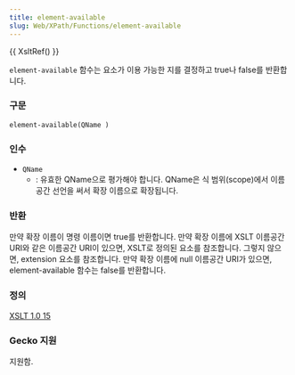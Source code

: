 ```yaml
---
title: element-available
slug: Web/XPath/Functions/element-available
---
```


{{ XsltRef() }}

`element-available` 함수는 요소가 이용 가능한 지를 결정하고 true나 false를 반환합니다.

### 구문

```
element-available(QName )
```

### 인수

- `QName`
  - : 유효한 QName으로 평가해야 합니다. QName은 식 범위(scope)에서 이름공간 선언을 써서 확장 이름으로 확장됩니다.

### 반환

만약 확장 이름이 명령 이름이면 true를 반환합니다. 만약 확장 이름에 XSLT 이름공간 URI와 같은 이름공간 URI이 있으면, XSLT로 정의된 요소를 참조합니다. 그렇지 않으면, extension 요소를 참조합니다. 만약 확장 이름에 null 이름공간 URI가 있으면, element-available 함수는 false를 반환합니다.

### 정의

[XSLT 1.0 15](http://www.w3.org/TR/xslt#function-element-available)

### Gecko 지원

지원함.
